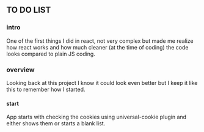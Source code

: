 ## TO DO LIST

### intro

One of the first things I did in react, not very complex but made me realize how react works and how much cleaner (at the time of coding) the code looks compared to plain JS coding. 

### overview

Looking back at this project I know it could look even better but I keep it like this to remember how I started.
#### start
App starts with checking the cookies using universal-cookie plugin and either shows them or starts a blank list.
